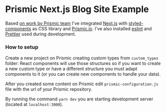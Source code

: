 # Prismic Next.js Blog Site Example

Based [on work by Prismic team](https://github.com/prismicio/nextjs-blog) I've integrated [Next.js](https://nextjs.org/) with [styled-components](https://styled-components.com/) as CSS library and [Prismic.io](https://prismic.io). I've also installed [eslint](https://eslint.org/) and [Prettier](https://prettier.io/) used during development.

### How to setup

Create a new project on Prismic creating custom types from `custom_types` folder: React components will use those structures so if you want to create a new custom type or have a different structure you must adapt components to it (or you can create new components to handle your data).

After you created some content on Prismic edit `prismic-configuration.js` file with the url of your Prismic repository.

By running the command `yarn dev` you are starting development server (located at `localhost:3000`).

